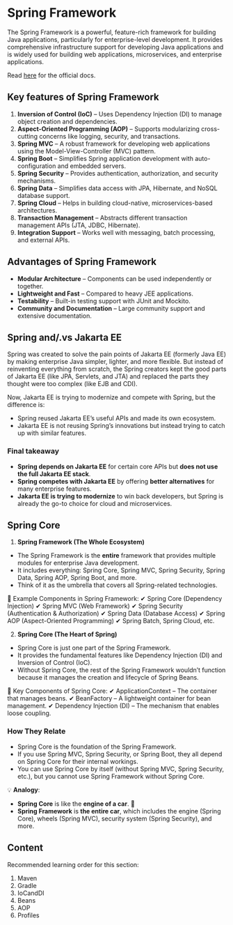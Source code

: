 # Spring Framework

The Spring Framework is a powerful, feature-rich framework for building Java applications, particularly for enterprise-level development. It provides comprehensive infrastructure support for developing Java applications and is widely used for building web applications, microservices, and enterprise applications.

Read [here](https://docs.spring.io/spring-framework/reference/index.html) for the official docs.

## Key features of Spring Framework

1. **Inversion of Control (IoC)** – Uses Dependency Injection (DI) to manage object creation and dependencies.
2. **Aspect-Oriented Programming (AOP)** – Supports modularizing cross-cutting concerns like logging, security, and transactions.
3. **Spring MVC** – A robust framework for developing web applications using the Model-View-Controller (MVC) pattern.
4. **Spring Boot** – Simplifies Spring application development with auto-configuration and embedded servers.
5. **Spring Security** – Provides authentication, authorization, and security mechanisms.
6. **Spring Data** – Simplifies data access with JPA, Hibernate, and NoSQL database support.
7. **Spring Cloud** – Helps in building cloud-native, microservices-based architectures.
8. **Transaction Management** – Abstracts different transaction management APIs (JTA, JDBC, Hibernate).
9. **Integration Support** – Works well with messaging, batch processing, and external APIs.

## Advantages of Spring Framework

- **Modular Architecture** – Components can be used independently or together.
- **Lightweight and Fast** – Compared to heavy JEE applications.
- **Testability** – Built-in testing support with JUnit and Mockito.
- **Community and Documentation** – Large community support and extensive documentation.

## Spring and/.vs Jakarta EE

Spring was created to solve the pain points of Jakarta EE (formerly Java EE) by making enterprise Java simpler, lighter, and more flexible. But instead of reinventing everything from scratch, the Spring creators kept the good parts of Jakarta EE (like JPA, Servlets, and JTA) and replaced the parts they thought were too complex (like EJB and CDI).

Now, Jakarta EE is trying to modernize and compete with Spring, but the difference is:

- Spring reused Jakarta EE’s useful APIs and made its own ecosystem.
- Jakarta EE is not reusing Spring’s innovations but instead trying to catch up with similar features.

### Final takeaway

- **Spring depends on Jakarta EE** for certain core APIs but **does not use the full Jakarta EE stack**.
- **Spring competes with Jakarta EE** by offering **better alternatives** for many enterprise features.
- **Jakarta EE is trying to modernize** to win back developers, but Spring is already the go-to choice for cloud and microservices.

## Spring Core

1. **Spring Framework (The Whole Ecosystem)**

- The Spring Framework is the **entire** framework that provides multiple modules for enterprise Java development.
- It includes everything: Spring Core, Spring MVC, Spring Security, Spring Data, Spring AOP, Spring Boot, and more.
- Think of it as the umbrella that covers all Spring-related technologies.

📌 Example Components in Spring Framework:
✔ Spring Core (Dependency Injection)
✔ Spring MVC (Web Framework)
✔ Spring Security (Authentication & Authorization)
✔ Spring Data (Database Access)
✔ Spring AOP (Aspect-Oriented Programming)
✔ Spring Batch, Spring Cloud, etc.

2. **Spring Core (The Heart of Spring)**

- Spring Core is just one part of the Spring Framework.
- It provides the fundamental features like Dependency Injection (DI) and Inversion of Control (IoC).
- Without Spring Core, the rest of the Spring Framework wouldn’t function because it manages the creation and lifecycle of Spring Beans.

📌 Key Components of Spring Core:
✔ ApplicationContext – The container that manages beans.
✔ BeanFactory – A lightweight container for bean management.
✔ Dependency Injection (DI) – The mechanism that enables loose coupling.

### How They Relate

- Spring Core is the foundation of the Spring Framework.
- If you use Spring MVC, Spring Security, or Spring Boot, they all depend on Spring Core for their internal workings.
- You can use Spring Core by itself (without Spring MVC, Spring Security, etc.), but you cannot use Spring Framework without Spring Core.

💡 **Analogy**:

- **Spring Core** is like the **engine of a car**. 🚗
- **Spring Framework** is **the entire car**, which includes the engine (Spring Core), wheels (Spring MVC), security system (Spring Security), and more.

## Content

Recommended learning order for this section:

1. Maven
2. Gradle
3. IoCandDI
4. Beans
5. AOP
6. Profiles
